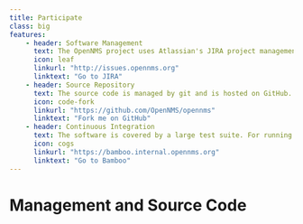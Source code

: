 ```yaml
---
title: Participate
class: big
features:
    - header: Software Management
      text: The OpenNMS project uses Atlassian's JIRA project management platform. We thank Atlassian for providing a no-cost license to the project.
      icon: leaf
      linkurl: "http://issues.opennms.org"
      linktext: "Go to JIRA"
    - header: Source Repository
      text: The source code is managed by git and is hosted on GitHub. We also use a pull request driven approach to submit patches for bug fixes or enhancements.
      icon: code-fork
      linkurl: "https://github.com/OpenNMS/opennms"
      linktext: "Fork me on GitHub"
    - header: Continuous Integration
      text: The software is covered by a large test suite. For running test suits and build packages for deployment we use Atlassian Bamboo.
      icon: cogs
      linkurl: "https://bamboo.internal.opennms.org"
      linktext: "Go to Bamboo"
---
```


# Management and Source Code
